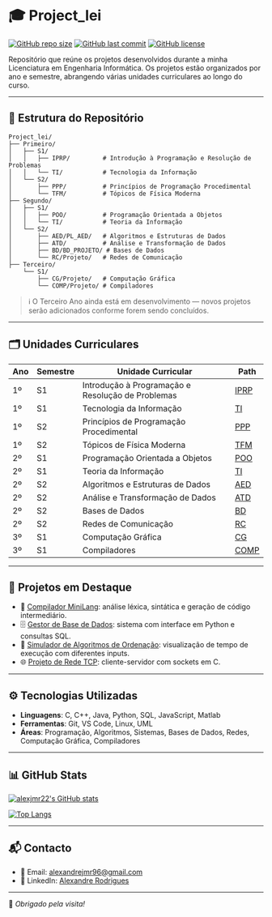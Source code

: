 # 🎓 Project_lei

[![GitHub repo size](https://img.shields.io/github/repo-size/alexjmr22/Project_lei)](https://github.com/alexjmr22/Project_lei)
[![GitHub last commit](https://img.shields.io/github/last-commit/alexjmr22/Project_lei)](https://github.com/alexjmr22/Project_lei)
[![GitHub license](https://img.shields.io/badge/license-MIT-blue.svg)](https://github.com/alexjmr22/Project_lei)

Repositório que reúne os projetos desenvolvidos durante a minha Licenciatura em Engenharia Informática. Os projetos estão organizados por ano e semestre, abrangendo várias unidades curriculares ao longo do curso.

---

## 📁 Estrutura do Repositório

```
Project_lei/
├── Primeiro/
│   ├── S1/
│   │   ├── IPRP/         # Introdução à Programação e Resolução de Problemas
│   │   └── TI/           # Tecnologia da Informação
│   └── S2/
│       ├── PPP/          # Princípios de Programação Procedimental
│       └── TFM/          # Tópicos de Física Moderna
├── Segundo/
│   ├── S1/
│   │   ├── POO/          # Programação Orientada a Objetos
│   │   └── TI/           # Teoria da Informação
│   └── S2/
│       ├── AED/PL_AED/   # Algoritmos e Estruturas de Dados
│       ├── ATD/          # Análise e Transformação de Dados
│       ├── BD/BD_PROJETO/ # Bases de Dados
│       └── RC/Projeto/   # Redes de Comunicação
├── Terceiro/
    └── S1/
        ├── CG/Projeto/   # Computação Gráfica
        └── COMP/Projeto/ # Compiladores
```

> ℹ️ O Terceiro Ano ainda está em desenvolvimento — novos projetos serão adicionados conforme forem sendo concluídos.

---

## 🗂️ Unidades Curriculares

| Ano     | Semestre | Unidade Curricular                                  | Path                                            |
|----------|----------|-----------------------------------------------------|------------------------------------------------|
| 1º       | S1       | Introdução à Programação e Resolução de Problemas  | [IPRP](./Primeiro/S1/IPRP)                      |
| 1º       | S1       | Tecnologia da Informação                            | [TI](./Primeiro/S1/TI)                         |
| 1º       | S2       | Princípios de Programação Procedimental             | [PPP](./Primeiro/S2/PPP)                       |
| 1º       | S2       | Tópicos de Física Moderna                           | [TFM](./Primeiro/S2/TFM)                       |
| 2º       | S1       | Programação Orientada a Objetos                     | [POO](./Segundo/S1/POO)                        |
| 2º       | S1       | Teoria da Informação                                | [TI](./Segundo/S1/Ti)                          |
| 2º       | S2       | Algoritmos e Estruturas de Dados                    | [AED](./Segundo/S2/AED/PL_AED)                 |
| 2º       | S2       | Análise e Transformação de Dados                    | [ATD](./Segundo/S2/ATD)                        |
| 2º       | S2       | Bases de Dados                                      | [BD](./Segundo/S2/BD/BD_PROJETO)               |
| 2º       | S2       | Redes de Comunicação                                | [RC](./Segundo/S2/RC/Projeto)                  |
| 3º       | S1       | Computação Gráfica                                  | [CG](./Terceiro/S1/CG/Projeto)                 |
| 3º       | S1       | Compiladores                                        | [COMP](./Terceiro/S1/COMP/Projeto)             |

---

## 🚀 Projetos em Destaque

- 🔧 [Compilador MiniLang](./Terceiro/S1/COMP/Projeto): análise léxica, sintática e geração de código intermediário.
- 🗄️ [Gestor de Base de Dados](./Segundo/S2/BD/BD_PROJETO): sistema com interface em Python e consultas SQL.
- 🔢 [Simulador de Algoritmos de Ordenação](./Segundo/S2/AED): visualização de tempo de execução com diferentes inputs.
- 🌐 [Projeto de Rede TCP](./Segundo/S2/RC/Projeto): cliente-servidor com sockets em C.

---

## ⚙️ Tecnologias Utilizadas

- **Linguagens**: C, C++, Java, Python, SQL, JavaScript, Matlab
- **Ferramentas**: Git, VS Code, Linux, UML
- **Áreas**: Programação, Algoritmos, Sistemas, Bases de Dados, Redes, Computação Gráfica, Compiladores

---

## 📊 GitHub Stats

[![alexjmr22's GitHub stats](https://github-readme-stats.vercel.app/api?username=alexjmr22&show_icons=true&theme=default)](https://github.com/anuraghazra/github-readme-stats)

[![Top Langs](https://github-readme-stats.vercel.app/api/top-langs/?username=alexjmr22&layout=compact)](https://github.com/anuraghazra/github-readme-stats)

---

## 📬 Contacto

- 📧 Email: [alexandrejmr96@gmail.com](mailto:alexandrejmr96@gmail.com)
- 💼 LinkedIn: [Alexandre Rodrigues](https://www.linkedin.com/in/alexandre-rodrigues-a1b725299)

---

🔗 _Obrigado pela visita!_
